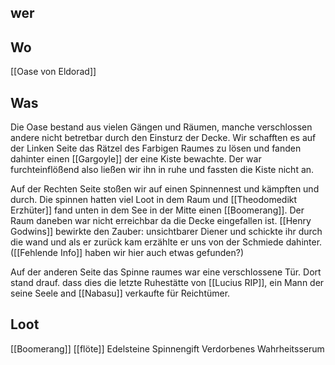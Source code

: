 ## wer


## Wo
[[Oase von Eldorad]]

## Was
Die Oase bestand aus vielen Gängen und Räumen, manche verschlossen andere nicht betretbar durch den Einsturz der Decke. Wir schafften es auf der Linken Seite das Rätzel des Farbigen Raumes zu lösen und fanden dahinter einen [[Gargoyle]] der eine Kiste bewachte. Der war furchteinflößend also ließen wir ihn in ruhe und fassten die Kiste nicht an.

Auf der Rechten Seite stoßen wir auf einen Spinnennest und kämpften und durch. Die spinnen hatten viel Loot in dem Raum und [[Theodomedikt Erzhüter]] fand unten in dem See in der Mitte einen [[Boomerang]]. Der Raum daneben war nicht erreichbar da die Decke eingefallen ist. [[Henry Godwins]] bewirkte den Zauber: unsichtbarer Diener und schickte ihr durch die wand und als er zurück kam erzählte er uns von der Schmiede dahinter. ([[Fehlende Info]] haben wir hier auch etwas gefunden?)

Auf der anderen Seite das Spinne raumes war eine verschlossene Tür. Dort stand drauf. dass dies die letzte Ruhestätte von [[Lucius RIP]], ein Mann der seine Seele and [[Nabasu]] verkaufte für Reichtümer.

## Loot
[[Boomerang]]
[[flöte]]
Edelsteine
Spinnengift
Verdorbenes Wahrheitsserum
